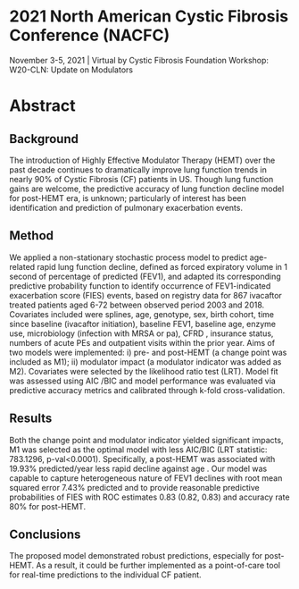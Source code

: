 # 2021 North American Cystic Fibrosis Conference (NACFC)
November 3-5, 2021 | Virtual by Cystic Fibrosis Foundation
Workshop: W20-CLN: Update on Modulators

# Abstract
## Background
The introduction of Highly Effective Modulator Therapy (HEMT) over the past decade continues to dramatically improve lung function trends in nearly 90% of Cystic Fibrosis (CF) patients in US. Though lung function gains are welcome, the predictive accuracy of lung function decline model for post-HEMT era, is unknown; particularly of interest has been identification and prediction of pulmonary exacerbation events.

## Method
We applied a non-stationary stochastic process model to predict age-related rapid lung function decline, defined as forced expiratory volume in 1 second of percentage of predicted (FEV1), and adapted its corresponding predictive probability function to identify occurrence of FEV1-indicated exacerbation score (FIES) events, based on registry data for 867 ivacaftor treated patients aged 6-72 between observed period 2003 and 2018. Covariates included were splines, age, genotype, sex, birth cohort, time since baseline (ivacaftor initiation), baseline FEV1, baseline age, enzyme use, microbiology (infection with MRSA or pa), CFRD , insurance status, numbers of acute PEs and outpatient visits within the prior year. Aims of two models were implemented: i) pre- and post-HEMT (a change point was included as M1); ii) modulator impact (a modulator indicator was added as M2). Covariates were selected by the likelihood ratio test (LRT). Model fit was assessed using AIC /BIC  and model performance was evaluated via predictive accuracy metrics and calibrated through k-fold cross-validation. 

## Results
Both the change point and modulator indicator yielded significant impacts, M1 was selected as the optimal model with less AIC/BIC (LRT statistic: 783.1296, p-val<0.0001). Specifically, a post-HEMT was associated with 19.93% predicted/year less rapid decline against age . Our model was capable to capture heterogeneous nature of FEV1 declines with root mean squared error 7.43% predicted and to provide reasonable predictive probabilities of FIES with ROC  estimates 0.83 (0.82, 0.83) and accuracy rate 80% for post-HEMT.  

## Conclusions
The proposed model demonstrated robust predictions, especially for post-HEMT. As a result, it could be further implemented as a point-of-care tool for real-time predictions to the individual CF patient.
